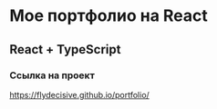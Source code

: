 # Мое портфолио на React

## React + TypeScript

### Ссылка на проект

https://flydecisive.github.io/portfolio/
